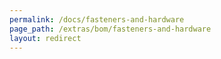 ```yaml
---
permalink: /docs/fasteners-and-hardware
page_path: /extras/bom/fasteners-and-hardware
layout: redirect
---
```

